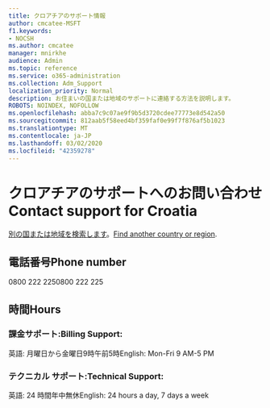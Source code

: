 ```yaml
---
title: クロアチアのサポート情報
author: cmcatee-MSFT
f1.keywords:
- NOCSH
ms.author: cmcatee
manager: mnirkhe
audience: Admin
ms.topic: reference
ms.service: o365-administration
ms.collection: Adm_Support
localization_priority: Normal
description: お住まいの国または地域のサポートに連絡する方法を説明します。
ROBOTS: NOINDEX, NOFOLLOW
ms.openlocfilehash: abba7c9c07ae9f9b5d3720cdee77773e8d542a50
ms.sourcegitcommit: 812aab5f58eed4bf359faf0e99f7f876af5b1023
ms.translationtype: MT
ms.contentlocale: ja-JP
ms.lasthandoff: 03/02/2020
ms.locfileid: "42359278"
---
```

# <a name="contact-support-for-croatia"></a><span data-ttu-id="48609-103">クロアチアのサポートへのお問い合わせ</span><span class="sxs-lookup"><span data-stu-id="48609-103">Contact support for Croatia</span></span>

<span data-ttu-id="48609-104">[別の国または地域を検索します](../contact-support-for-business-products.md)。</span><span class="sxs-lookup"><span data-stu-id="48609-104">[Find another country or region](../contact-support-for-business-products.md).</span></span>

## <a name="phone-number"></a><span data-ttu-id="48609-105">電話番号</span><span class="sxs-lookup"><span data-stu-id="48609-105">Phone number</span></span>
<span data-ttu-id="48609-106">0800 222 225</span><span class="sxs-lookup"><span data-stu-id="48609-106">0800 222 225</span></span>

## <a name="hours"></a><span data-ttu-id="48609-107">時間</span><span class="sxs-lookup"><span data-stu-id="48609-107">Hours</span></span>
### <a name="billing-support"></a><span data-ttu-id="48609-108">課金サポート:</span><span class="sxs-lookup"><span data-stu-id="48609-108">Billing Support:</span></span>

<span data-ttu-id="48609-109">英語: 月曜日から金曜日9時午前5時</span><span class="sxs-lookup"><span data-stu-id="48609-109">English: Mon-Fri 9 AM-5 PM</span></span>

### <a name="technical-support"></a><span data-ttu-id="48609-110">テクニカル サポート:</span><span class="sxs-lookup"><span data-stu-id="48609-110">Technical Support:</span></span>

<span data-ttu-id="48609-111">英語: 24 時間年中無休</span><span class="sxs-lookup"><span data-stu-id="48609-111">English: 24 hours a day, 7 days a week</span></span>
